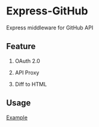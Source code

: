 # Express-GitHub

Express middleware for GitHub API



## Feature

 1. OAuth 2.0

 2. API Proxy

 3. Diff to HTML



## Usage

[Example](https://github.com/FreeCodeCamp-Chengdu/GDN/blob/master/server/app.js#L43)